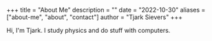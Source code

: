 +++
title = "About Me"
description = ""
date = "2022-10-30"
aliases = ["about-me", "about", "contact"]
author = "Tjark Sievers"
+++

Hi, I'm Tjark. I study physics and do stuff with computers.
